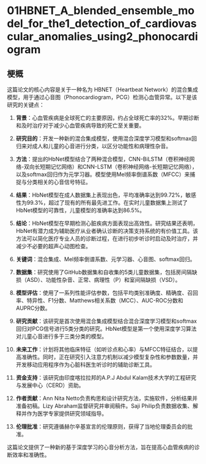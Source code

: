 # 01HBNET_A_blended_ensemble_model_for_the1_detection_of_cardiovascular_anomalies_using2_phonocardiogram

## 梗概
这篇论文的核心内容是关于一种名为 HBNET（Heartbeat Network）的混合集成模型，用于通过心音图（Phonocardiogram，PCG）检测心血管异常。以下是该研究的关键点：

1. **背景**：心血管疾病是全球死亡的主要原因，约占全球死亡率的32%。早期诊断和及时治疗对于减少心血管疾病导致的死亡至关重要。

2. **研究目的**：开发一种新的混合集成模型，使用混合深度学习模型和softmax回归来对成人和儿童的心音进行分类，以区分功能性和病理性杂音。

3. **方法**：提出的HbNet模型结合了两种混合模型，CNN-BiLSTM（卷积神经网络-双向长短期记忆网络）和CNN-LSTM（卷积神经网络-长短期记忆网络），以及softmax回归作为元学习器。模型使用Mel频率倒谱系数（MFCC）来捕捉与分类相关的心音信号特征。

4. **结果**：HbNet模型在成人数据集上表现出色，平均准确率达到99.72%，敏感性为99.3%，超过了现有的所有最先进工作。在实时儿童数据集上测试了HbNet模型的可靠性，儿童模型的准确率达到86.5%。

5. **结论**：HbNet模型在早期检测心脏疾病方面表现出高效性。研究结果还表明，HbNet有潜力成为辅助医疗从业者确认诊断的决策支持系统的有价值工具。该方法可以简化医疗专业人员的诊断过程，在进行初步听诊时启动及时治疗，并减少不必要的超声心动图检查。

6. **关键词**：混合集成、Mel频率倒谱系数、元学习器、心音图、softmax回归。

7. **数据集**：研究使用了GitHub数据集和自收集的5类儿童数据集，包括房间隔缺损（ASD）、功能性杂音、正常、病理性（P）和室间隔缺损（VSD）。

8. **模型评估**：使用了一系列性能评估参数，包括平均类别准确度、精确度、召回率、特异性、F1分数、Matthews相关系数（MCC）、AUC-ROC分数和AUPRC分数。

9. **研究贡献**：该研究是首次使用混合集成模型结合混合深度学习模型和softmax回归对PCG信号进行5类分类的研究。HbNet模型是第一个使用深度学习算法对儿童心音进行多于三类分类的模型。

10. **未来工作**：计划将其他临床特征（如听诊点和心率）与MFCC特征结合，以提高准确性。同时，正在研究引入注意力机制以减少模型复杂性和参数数量，并开发移动应用程序作为心脏科医生听诊时的辅助诊断工具。

11. **资金支持**：该研究由印度喀拉拉邦的A.P.J Abdul Kalam技术大学的工程研究与发展中心（CERD）资助。

12. **作者贡献**：Ann Nita Netto负责构思和设计研究方法，实施软件，分析结果并准备初稿。Lizy Abraham监督研究并审阅稿件。Saji Philip负责数据收集、解释并作为医学专家提供研究领域指导。

13. **伦理批准**：研究遵循赫尔辛基宣言的伦理原则，获得了当地伦理委员会的批准。

这篇论文提供了一种新的基于深度学习的心音分析方法，旨在提高心血管疾病的诊断效率和准确性。

